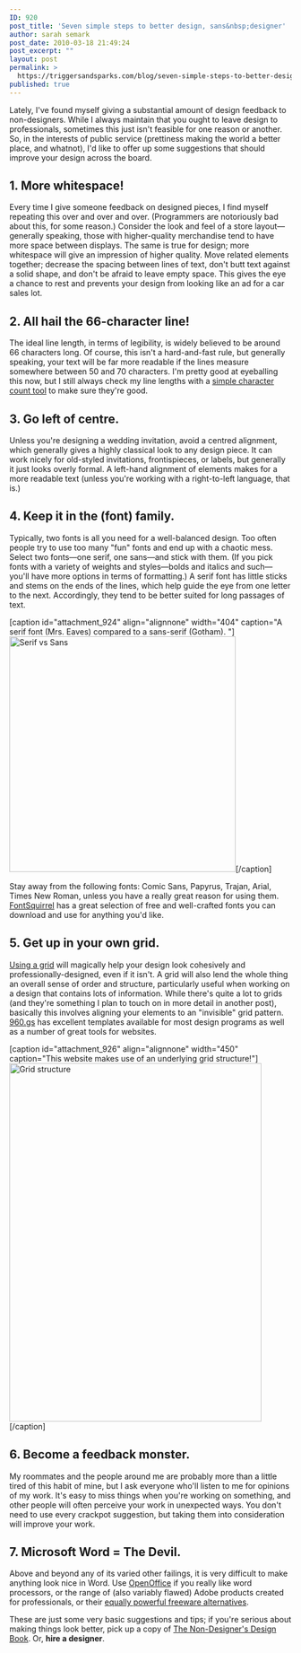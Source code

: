 ```yaml
---
ID: 920
post_title: 'Seven simple steps to better design, sans&nbsp;designer'
author: sarah semark
post_date: 2010-03-18 21:49:24
post_excerpt: ""
layout: post
permalink: >
  https://triggersandsparks.com/blog/seven-simple-steps-to-better-design-sans-designer/
published: true
---
```

Lately, I've found myself giving a substantial amount of design feedback to non-designers. While I always maintain that you ought to leave design to professionals, sometimes this just isn't feasible for one reason or another. So, in the interests of public service (prettiness making the world a better place, and whatnot), I'd like to offer up some suggestions that should improve your design across the board.

<!--more-->
<h2>1. More whitespace!</h2>
Every time I give someone feedback on designed pieces, I find myself repeating this over and over and over. (Programmers are notoriously bad about this, for some reason.) Consider the look and feel of a store layout—generally speaking, those with higher-quality merchandise tend to have more space between displays. The same is true for design; more whitespace will give an impression of higher quality. Move related elements together; decrease the spacing between lines of text, don't butt text against a solid shape, and don't be afraid to leave empty space. This gives the eye a chance to rest and prevents your design from looking like an ad for a car sales lot.
<h2>2. All hail the 66-character line!</h2>
The ideal line length, in terms of legibility, is widely believed to be around 66 characters long. Of course, this isn't a hard-and-fast rule, but generally speaking, your text will be far more readable if the lines measure somewhere between 50 and 70 characters. I'm pretty good at eyeballing this now, but I still always check my line lengths with a <a href="http://www.javascriptkit.com/script/script2/charcount.shtml">simple character count tool</a> to make sure they're good.
<h2>3. Go left of centre.</h2>
Unless you're designing a wedding invitation, avoid a centred alignment, which generally gives a highly classical look to any design piece. It can work nicely for old-styled invitations, frontispieces, or labels, but generally it just looks overly formal. A left-hand alignment of elements makes for a more readable text (unless you're working with a right-to-left language, that is.)
<h2>4. Keep it in the (font) family.</h2>
Typically, two fonts is all you need for a well-balanced design. Too often people try to use too many "fun" fonts and end up with a chaotic mess. Select two fonts—one serif, one sans—and stick with them. (If you pick fonts with a variety of weights and styles—bolds and italics and such—you'll have more options in terms of formatting.) A serif font has little sticks and stems on the ends of the lines, which help guide the eye from one letter to the next. Accordingly, they tend to be better suited for long passages of text.

[caption id="attachment_924" align="alignnone" width="404" caption="A serif font (Mrs. Eaves) compared to a sans-serif (Gotham). "]<a href="http://triggersandsparks.com/wp-content/uploads/2010/03/serifs_vs_sans.jpg"><img class="size-full wp-image-924" title="serifs_vs_sans" src="http://triggersandsparks.com/wp-content/uploads/2010/03/serifs_vs_sans.jpg" alt="Serif vs Sans" width="404" height="420" /></a>[/caption]

Stay away from the following fonts: Comic Sans, Papyrus, Trajan, Arial, Times New Roman, unless you have a really great reason for using them. <a href="http://www.fontsquirrel.com/">FontSquirrel</a> has a great selection of free and well-crafted fonts you can download and use for anything you'd like.
<h2>5. Get up in your own grid.</h2>
<a href="http://www.smashingmagazine.com/2007/04/14/designing-with-grid-based-approach/">Using a grid</a> will magically help your design look cohesively and professionally-designed, even if it isn't. A grid will also lend the whole thing an overall sense of order and structure, particularly useful when working on a design that contains lots of information. While there's quite a lot to grids (and they're something I plan to touch on in more detail in another post), basically this involves aligning your elements to an "invisible" grid pattern. <a href="http://960.gs/">960.gs</a> has excellent templates available for most design programs as well as a number of great tools for websites.

[caption id="attachment_926" align="alignnone" width="450" caption="This website makes use of an underlying grid structure!"]<a href="http://triggersandsparks.com/wp-content/uploads/2010/03/grid-site.png"><img class="size-medium wp-image-926 " title="grid-site" src="http://triggersandsparks.com/wp-content/uploads/2010/03/grid-site-500x710.png" alt="Grid structure" width="450" height="639" /></a>[/caption]
<h2>6. Become a feedback monster.</h2>
My roommates and the people around me are probably more than a little tired of this habit of mine, but I ask everyone who'll listen to me for opinions of my work. It's easy to miss things when you're working on something, and other people will often perceive your work in unexpected ways. You don't need to use every crackpot suggestion, but taking them into consideration will improve your work.
<h2>7. Microsoft Word = The Devil.</h2>
Above and beyond any of its varied other failings, it is very difficult to make anything look nice in Word. Use <a href="http://www.openoffice.org">OpenOffice</a> if you really like word processors, or the range of (also variably flawed) Adobe products created for professionals, or their <a href="http://theappleblog.com/2009/04/09/media-production-on-a-budget-adobe-creative-suite-alternatives/">equally powerful freeware alternatives</a>.

These are just some very basic suggestions and tips; if you're serious about making things look better, pick up a copy of <a href="http://www.amazon.com/Non-Designers-Design-Book-Robin-Williams/dp/0321534042/ref=dp_ob_title_bk">The Non-Designer's Design Book</a>. Or, <strong>hire a designer</strong>.